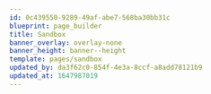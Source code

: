 ```yaml
---
id: 0c439550-9289-49af-abe7-568ba30bb31c
blueprint: page_builder
title: Sandbox
banner_overlay: overlay-none
banner_height: banner--height
template: pages/sandbox
updated_by: da3f62c0-854f-4e3a-8ccf-a8add78121b9
updated_at: 1647987019
---
```

